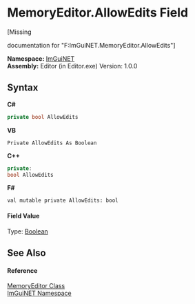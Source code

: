# MemoryEditor.AllowEdits Field
 

\[Missing <summary> documentation for "F:ImGuiNET.MemoryEditor.AllowEdits"\]

**Namespace:**&nbsp;<a href="7ecbdf68-1567-8265-0ab1-032412bfb743">ImGuiNET</a><br />**Assembly:**&nbsp;Editor (in Editor.exe) Version: 1.0.0

## Syntax

**C#**<br />
``` C#
private bool AllowEdits
```

**VB**<br />
``` VB
Private AllowEdits As Boolean
```

**C++**<br />
``` C++
private:
bool AllowEdits
```

**F#**<br />
``` F#
val mutable private AllowEdits: bool
```


#### Field Value
Type: <a href="https://docs.microsoft.com/dotnet/api/system.boolean" target="_blank">Boolean</a>

## See Also


#### Reference
<a href="890df73b-7e61-9f58-d9a0-2aadbdf50fc1">MemoryEditor Class</a><br /><a href="7ecbdf68-1567-8265-0ab1-032412bfb743">ImGuiNET Namespace</a><br />